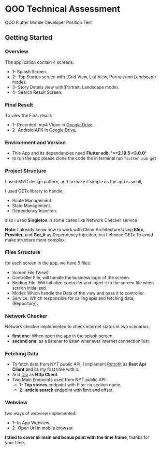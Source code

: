 # QOO Technical Assessment

QOO Flutter Mobile Developer Position Test

## Getting Started

### Overview
The application contain 4 screens:
- 1- Splash Screen.
- 2- Top Stories screen with (Grid View, List View, Portrait and Landscape mode).
- 3- Story Details view with(Portrait, Landscape mode).
- 4- Search Result Screen.

### Final Result

To view the Final result:
- 1- Recorded .mp4 Video in [Google Drive](https://drive.google.com/file/d/1PqoLjhBxJv-Ls7B96A0OpTXB-cxPfNvG/view?usp=sharing).
- 2- Android APK in [Google Drive](https://drive.google.com/file/d/1r7VmTvtnaqFQH-Q4-T4DXipeoN2rBJnD/view?usp=sharing).

### Environment and Version
- This App and its dependencies need  **Flutter sdk: '>=2.19.5 <3.0.0'**
- to run the app please clone the code the in terminal run
  ```flutter pub get```

### Project Structure
I used MVC design pattern, and to make it simple as the app is small,

I used GETx library to handle:
- Route Management.
- State Management.
- Dependency Injection.

also I used **Singleton** in some cases like Network Checker service

**Note**: I already know how to work with Clean Architecture Using **Bloc**, **Provider**, and **Get_it** as Dependency Injection,
but I choose GETx To avoid make structure more complex.

### Files Structure
for each screen in the app, we have 5 files:
- Screen File (View).
- Controller File, will handle the business logic of the screen.
- Binding File, Will Initialize controller and inject it to the screen file when screen initialized.
- Model: Which handle the Data of the view and pass it to controller.
- Service: Which responsible for calling apis and fetching data, (Repository).

### Network Checker
Network checker implemented to check internet status in two scenarios:
- **first one**: When open the app in the splash screen.
- **second one**: as a listener to listen whenever internet connection lost.

### Fetching Data
- To fetch data from NYT public API, I implement [Retrofit](https://pub.dev/packages/retrofit) as **Rest Api Client** and its my first time with it.
- And [Dio](https://pub.dev/packages/dio) as **Http Client**.
- Two Main Endpoints used from NYT public API:
    - 1- **Top stories** endpoint with filter on section name.
    - 2- **article search** endpoint with limit and offset.


### Webview
two ways of webview implemented:
- 1- In App Webview.
- 2- Open Url in mobile browser.

**I tried to cover all main and bonus point with the time frame**,
thanks for your time. 

